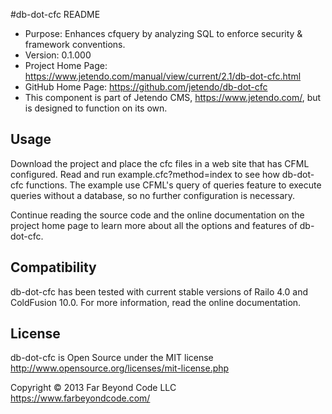 #db-dot-cfc README

- Purpose: Enhances cfquery by analyzing SQL to enforce security & framework conventions.
- Version: 0.1.000
- Project Home Page: https://www.jetendo.com/manual/view/current/2.1/db-dot-cfc.html
- GitHub Home Page: https://github.com/jetendo/db-dot-cfc
- This component is part of Jetendo CMS, https://www.jetendo.com/, but is designed to function on its own.

## Usage

Download the project and place the cfc files in a web site that has CFML configured.  Read and run example.cfc?method=index to see how db-dot-cfc functions.  The example use CFML's query of queries feature to execute queries without a database, so no further configuration is necessary.

Continue reading the source code and the online documentation on the project home page to learn more about all the options and features of db-dot-cfc.

## Compatibility

db-dot-cfc has been tested with current stable versions of Railo 4.0 and ColdFusion 10.0.  For more information, read the online documentation.

## License

db-dot-cfc is Open Source under the MIT license  
http://www.opensource.org/licenses/mit-license.php

Copyright &copy; 2013 Far Beyond Code LLC  
https://www.farbeyondcode.com/

